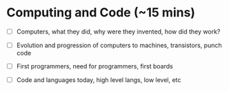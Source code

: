 # Computing and Code (~15 mins)

- [ ] Computers, what they did, why were they invented, how did they work?
- [ ] Evolution and progression of computers to machines, transistors, punch code
- [ ] First programmers, need for programmers, first boards
- [ ] Code and languages today, high level langs, low level, etc

